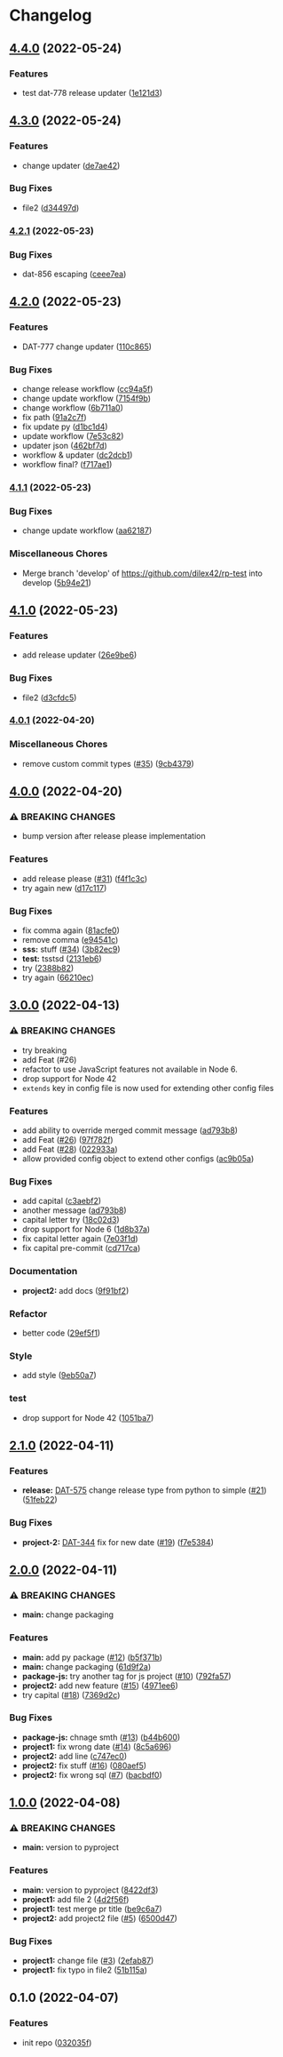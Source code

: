 # Changelog

## [4.4.0](https://github.com/dilex42/rp-test/compare/v4.3.0...v4.4.0) (2022-05-24)


### Features

* test dat-778 release updater ([1e121d3](https://github.com/dilex42/rp-test/commit/1e121d337f439d5e6045ebc35c58bd3026e601af))

## [4.3.0](https://github.com/dilex42/rp-test/compare/v4.2.1...v4.3.0) (2022-05-24)


### Features

* change updater ([de7ae42](https://github.com/dilex42/rp-test/commit/de7ae42fd87be21a200e3c3cc2973c0c701c091a))


### Bug Fixes

* file2 ([d34497d](https://github.com/dilex42/rp-test/commit/d34497da6eb2075c416b3666af2950ef05fc507d))

### [4.2.1](https://github.com/dilex42/rp-test/compare/v4.2.0...v4.2.1) (2022-05-23)


### Bug Fixes

* dat-856 escaping ([ceee7ea](https://github.com/dilex42/rp-test/commit/ceee7ead526d5e3f69ef58a9a1afe5abf9dc2fdc))

## [4.2.0](https://github.com/dilex42/rp-test/compare/v4.1.1...v4.2.0) (2022-05-23)


### Features

* DAT-777 change updater ([110c865](https://github.com/dilex42/rp-test/commit/110c865791c2329fdb8df69cffc008cc965dc54d))


### Bug Fixes

* change release workflow ([cc94a5f](https://github.com/dilex42/rp-test/commit/cc94a5f58964f7b0eb71df2fcc3b1c7c7d2ee49f))
* change update workflow ([7154f9b](https://github.com/dilex42/rp-test/commit/7154f9b0958cf3b794d4fd053442a9e691e66c95))
* change workflow ([6b711a0](https://github.com/dilex42/rp-test/commit/6b711a0ebfd2a746bd55489b932234291ef97fc1))
* fix path ([91a2c7f](https://github.com/dilex42/rp-test/commit/91a2c7f5f6afec66bc135e089ff46fc3dde0c83d))
* fix update py ([d1bc1d4](https://github.com/dilex42/rp-test/commit/d1bc1d419a4ce384280e9aede285b8399a82200a))
* update workflow ([7e53c82](https://github.com/dilex42/rp-test/commit/7e53c82f22985b97dceca7ee6a1445bf1bb5d20c))
* updater json ([462bf7d](https://github.com/dilex42/rp-test/commit/462bf7da6a855329b47b365675dc76d176833b65))
* workflow & updater ([dc2dcb1](https://github.com/dilex42/rp-test/commit/dc2dcb1464aa442a4a755a0b63f1e5c523d14b38))
* workflow final? ([f717ae1](https://github.com/dilex42/rp-test/commit/f717ae18e5839ca6c1d18f90db9d34d499366d03))

### [4.1.1](https://github.com/dilex42/rp-test/compare/v4.1.0...v4.1.1) (2022-05-23)


### Bug Fixes

* change update workflow ([aa62187](https://github.com/dilex42/rp-test/commit/aa62187c8c9f34566d21251bd3df31c7c727368a))


### Miscellaneous Chores

* Merge branch 'develop' of https://github.com/dilex42/rp-test into develop ([5b94e21](https://github.com/dilex42/rp-test/commit/5b94e21ac0544d58ace0b5c33ded8d8c883c1fa7))

## [4.1.0](https://github.com/dilex42/rp-test/compare/v4.0.1...v4.1.0) (2022-05-23)


### Features

* add release updater ([26e9be6](https://github.com/dilex42/rp-test/commit/26e9be6a055e8baee139e2a65674c973de44742a))


### Bug Fixes

* file2 ([d3cfdc5](https://github.com/dilex42/rp-test/commit/d3cfdc523a75131e8922a5f8191788c370e4ccfd))

### [4.0.1](https://github.com/dilex42/rp-test/compare/v4.0.0...v4.0.1) (2022-04-20)


### Miscellaneous Chores

* remove custom commit types ([#35](https://github.com/dilex42/rp-test/issues/35)) ([9cb4379](https://github.com/dilex42/rp-test/commit/9cb437935778496b68abef73457380b1c7539eb7))

## [4.0.0](https://github.com/dilex42/rp-test/compare/v3.0.0...v4.0.0) (2022-04-20)


### ⚠ BREAKING CHANGES

* bump version after release please implementation

### Features

* add release please ([#31](https://github.com/dilex42/rp-test/issues/31)) ([f4f1c3c](https://github.com/dilex42/rp-test/commit/f4f1c3c34d7b1725b622f882c605b1e38ef8b0dd))
* try again new ([d17c117](https://github.com/dilex42/rp-test/commit/d17c117c2c080f6dc7690d4a899f974f44e52427))


### Bug Fixes

* fix comma again ([81acfe0](https://github.com/dilex42/rp-test/commit/81acfe0621bda2e4033a64986f704f33ad0a5b3d))
* remove comma ([e94541c](https://github.com/dilex42/rp-test/commit/e94541c6e2c69745b8733b4b5769d912b53e1621))
* **sss:** stuff ([#34](https://github.com/dilex42/rp-test/issues/34)) ([3b82ec9](https://github.com/dilex42/rp-test/commit/3b82ec95e8195c2a500950b28afc0316806f2538))
* **test:** tsstsd ([2131eb6](https://github.com/dilex42/rp-test/commit/2131eb63aa7f88b0a3bb22c4258e4cb275fc9eed))
* try ([2388b82](https://github.com/dilex42/rp-test/commit/2388b82329baa7e9c9bd4d87bca3c4e0d5afae14))
* try again ([66210ec](https://github.com/dilex42/rp-test/commit/66210ec6dbbaabd9738962010f52e8d0d2626e09))

## [3.0.0](https://github.com/dilex42/rp-test/compare/v2.1.0...v3.0.0) (2022-04-13)


### ⚠ BREAKING CHANGES

* try breaking
* add Feat (#26)
* refactor to use JavaScript features not available in Node 6.
* drop support for Node 42
* `extends` key in config file is now used for extending other config files

### Features

* add ability to override merged commit message ([ad793b8](https://github.com/dilex42/rp-test/commit/ad793b867a875d345a03f6bcda3bd5cfe2c708ba))
* add Feat ([#26](https://github.com/dilex42/rp-test/issues/26)) ([97f782f](https://github.com/dilex42/rp-test/commit/97f782fd5e560d2c16ef2071ca16b6b698c98dc9))
* add Feat ([#28](https://github.com/dilex42/rp-test/issues/28)) ([022933a](https://github.com/dilex42/rp-test/commit/022933aebf0755193d230be140ec30f9c9b14309))
* allow provided config object to extend other configs ([ac9b05a](https://github.com/dilex42/rp-test/commit/ac9b05aac625975fe90d9a3069c6882515f715ea))


### Bug Fixes

* add capital ([c3aebf2](https://github.com/dilex42/rp-test/commit/c3aebf270d9e36c765bdb2128bbd6deb64e508d1))
* another message ([ad793b8](https://github.com/dilex42/rp-test/commit/ad793b867a875d345a03f6bcda3bd5cfe2c708ba))
* capital letter try ([18c02d3](https://github.com/dilex42/rp-test/commit/18c02d3ec303e83b30abac9ad16d3326e729a635))
* drop support for Node 6 ([1d8b37a](https://github.com/dilex42/rp-test/commit/1d8b37a83052bdc38d3bd43a3ef5c64dc4fe92e2))
* fix capital letter again ([7e03f1d](https://github.com/dilex42/rp-test/commit/7e03f1dded1ca3ba3bbaff18fcea6fe4128532b1))
* fix capital pre-commit ([cd717ca](https://github.com/dilex42/rp-test/commit/cd717cab3014af5b9ea6719d1971cc3e0e82ff14))


### Documentation

* **project2:** add docs ([9f91bf2](https://github.com/dilex42/rp-test/commit/9f91bf2aae7cad546a68f35d8e5e6d522db0ba7e))


### Refactor

* better code ([29ef5f1](https://github.com/dilex42/rp-test/commit/29ef5f1f7f300b92c9eb43ebddad4fa64fef0c22))


### Style

* add style ([9eb50a7](https://github.com/dilex42/rp-test/commit/9eb50a760ad79cbd884648a2ddef707ec3aa545c))


### test

* drop support for Node 42 ([1051ba7](https://github.com/dilex42/rp-test/commit/1051ba7fce4204fdc5900f1c766fe631baadf900))

## [2.1.0](https://github.com/dilex42/rp-test/compare/v2.0.0...v2.1.0) (2022-04-11)


 ### Features

 * **release:** [DAT-575](https://github.com/dilex42/rp-test/issues/DAT-575) change release type from python to simple ([#21](https://github.com/dilex42/rp-test/issues/21)) ([51feb22](https://github.com/dilex42/rp-test/commit/51feb2279a57cc9a425b9dd74546c5287ccd5324))


 ### Bug Fixes

 * **project-2:** [DAT-344](https://github.com/dilex42/rp-test/issues/DAT-344) fix for new date ([#19](https://github.com/dilex42/rp-test/issues/19)) ([f7e5384](https://github.com/dilex42/rp-test/commit/f7e5384a26f7c868a73126265734f40568e6082e))


## [2.0.0](https://github.com/dilex42/rp-test/compare/v1.0.0...v2.0.0) (2022-04-11)


### ⚠ BREAKING CHANGES

* **main:** change packaging

### Features

* **main:** add py package ([#12](https://github.com/dilex42/rp-test/issues/12)) ([b5f371b](https://github.com/dilex42/rp-test/commit/b5f371bc166384bf57f578b146661d94a1dd303c))
* **main:** change packaging ([61d9f2a](https://github.com/dilex42/rp-test/commit/61d9f2acaaa6500c9ef667383e8ff779a6cfd55c))
* **package-js:** try another tag for js project ([#10](https://github.com/dilex42/rp-test/issues/10)) ([792fa57](https://github.com/dilex42/rp-test/commit/792fa5771055c2a8485b7b9e48ca6d18022d9c00))
* **project2:** add new feature ([#15](https://github.com/dilex42/rp-test/issues/15)) ([4971ee6](https://github.com/dilex42/rp-test/commit/4971ee6b6c3bf12959a82d625f8e36518d1142a7))
* try capital ([#18](https://github.com/dilex42/rp-test/issues/18)) ([7369d2c](https://github.com/dilex42/rp-test/commit/7369d2c3515050a7e298a3f66bdd2038dda8d4e0))


### Bug Fixes

* **package-js:** chnage smth ([#13](https://github.com/dilex42/rp-test/issues/13)) ([b44b600](https://github.com/dilex42/rp-test/commit/b44b6003721f1ea3e6dd29dc5ba62e5e2467eb35))
* **project1:** fix wrong date ([#14](https://github.com/dilex42/rp-test/issues/14)) ([8c5a696](https://github.com/dilex42/rp-test/commit/8c5a696aed9ac203ef96eab4d49e0487bd61378a))
* **project2:** add line ([c747ec0](https://github.com/dilex42/rp-test/commit/c747ec0820c43ff4711954efd13d37923f369986))
* **project2:** fix stuff ([#16](https://github.com/dilex42/rp-test/issues/16)) ([080aef5](https://github.com/dilex42/rp-test/commit/080aef5273d6b972f7ca548933c50fda4fd58ba4))
* **project2:** fix wrong sql ([#7](https://github.com/dilex42/rp-test/issues/7)) ([bacbdf0](https://github.com/dilex42/rp-test/commit/bacbdf063171d404498dc4436b922bddbd31e7eb))

## [1.0.0](https://github.com/dilex42/rp-test/compare/v0.1.0...v1.0.0) (2022-04-08)


### ⚠ BREAKING CHANGES

* **main:** version to pyproject

### Features

* **main:** version to pyproject ([8422df3](https://github.com/dilex42/rp-test/commit/8422df3e9af79cd5be1d4c53e23742750a13945c))
* **project1:** add file 2 ([4d2f56f](https://github.com/dilex42/rp-test/commit/4d2f56fc465af182bfb77fa949497b02cf095a6a))
* **project1:** test merge pr title ([be9c6a7](https://github.com/dilex42/rp-test/commit/be9c6a7ff7cf99a4e91063867f64a33e4c8e3436))
* **project2:** add project2 file ([#5](https://github.com/dilex42/rp-test/issues/5)) ([6500d47](https://github.com/dilex42/rp-test/commit/6500d4769bcbe4b8fe08dd4971f68eb0ea010600))


### Bug Fixes

* **project1:** change file ([#3](https://github.com/dilex42/rp-test/issues/3)) ([2efab87](https://github.com/dilex42/rp-test/commit/2efab871f09f25dc5ff606ea66ffa087a8a1115d))
* **project1:** fix typo in file2 ([51b115a](https://github.com/dilex42/rp-test/commit/51b115aa994ff7166fe01bd70016c182c0e7f361))

## 0.1.0 (2022-04-07)


### Features

* init repo ([032035f](https://github.com/dilex42/rp-test/commit/032035fec397c634bdf97375c92232d70fdef73b))
